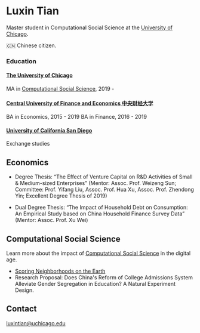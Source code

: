 # Luxin Tian

Master student in Computational Social Science at the [University of Chicago](https://uchicago.edu). 

:cn: Chinese citizen. 


### Education

#### [The University of Chicago](https://uchicago.edu)
MA in [Computational Social Science](https://macss.uchicago.edu), 2019 - 

#### [Central University of Finance and Economics 中央财经大学](https://www.cufe.edu.cn)
BA in Economics, 2015 - 2019
BA in Finance, 2016 - 2019

#### [University of California San Diego](https://ucsd.edu)
Exchange studies


## Economics 
- Degree Thesis: “The Effect of Venture Capital on R&D Activities of Small & Medium-sized Enterprises” (Mentor: Assoc. Prof. Weizeng Sun; Committee: Prof. Yifang Liu, Assoc. Prof. Hua Xu, Assoc. Prof. Zhendong Yin; Excellent Degree Thesis of 2019)

-	Dual Degree Thesis: “The Impact of Household Debt on Consumption: An Empirical Study based on China Household Finance Survey Data” (Mentor: Assoc. Prof. Xu Wei)

 

## Computational Social Science
Learn more about the impact of [Computational Social Science](http://macss.uchicago.edu) in the digital age. 

- [Scoring Neighborhoods on the Earth](https://luxin-tian.github.io/Scoring-Neighborhoods-on-the-Earth/)
- Research Proposal: Does China's Reform of College Admissions System Alleviate Gender Segregation in Education? A Natural Experiment Design.


## Contact
<luxintian@uchicago.edu>
